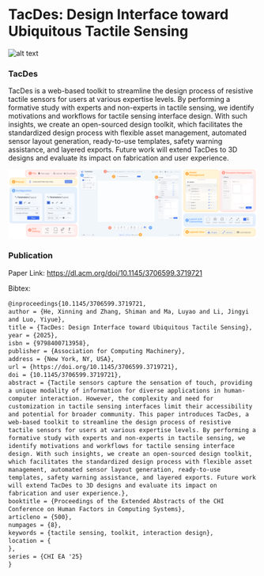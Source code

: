 # TacDes: Design Interface toward Ubiquitous Tactile Sensing
![alt text](./image/teaser.png)

### TacDes

TacDes is a web-based toolkit to streamline the design process of resistive tactile sensors for users at various expertise levels. By performing a formative study with experts and non-experts in tactile sensing, we identify motivations and workflows for tactile sensing interface design. With such insights, we create an open-sourced design toolkit, which facilitates the standardized design process with flexible asset management, automated sensor layout generation, ready-to-use templates, safety warning assistance, and layered exports. Future work will extend TacDes to 3D designs and evaluate its impact on fabrication and user experience.

![alt text](./image/toolkit.png)

### Publication
Paper Link: https://dl.acm.org/doi/10.1145/3706599.3719721

Bibtex: 
>
    @inproceedings{10.1145/3706599.3719721,
    author = {He, Xinning and Zhang, Shiman and Ma, Luyao and Li, Jingyi and Luo, Yiyue},
    title = {TacDes: Design Interface toward Ubiquitous Tactile Sensing},
    year = {2025},
    isbn = {9798400713958},
    publisher = {Association for Computing Machinery},
    address = {New York, NY, USA},
    url = {https://doi.org/10.1145/3706599.3719721},
    doi = {10.1145/3706599.3719721},
    abstract = {Tactile sensors capture the sensation of touch, providing a unique modality of information for diverse applications in human-computer interaction. However, the complexity and need for customization in tactile sensing interfaces limit their accessibility and potential for broader community. This paper introduces TacDes, a web-based toolkit to streamline the design process of resistive tactile sensors for users at various expertise levels. By performing a formative study with experts and non-experts in tactile sensing, we identify motivations and workflows for tactile sensing interface design. With such insights, we create an open-sourced design toolkit, which facilitates the standardized design process with flexible asset management, automated sensor layout generation, ready-to-use templates, safety warning assistance, and layered exports. Future work will extend TacDes to 3D designs and evaluate its impact on fabrication and user experience.},
    booktitle = {Proceedings of the Extended Abstracts of the CHI Conference on Human Factors in Computing Systems},
    articleno = {500},
    numpages = {8},
    keywords = {tactile sensing, toolkit, interaction design},
    location = {
    },
    series = {CHI EA '25}
    }